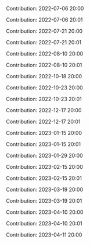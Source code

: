 Contribution: 2022-07-06 20:00

Contribution: 2022-07-06 20:01

Contribution: 2022-07-21 20:00

Contribution: 2022-07-21 20:01

Contribution: 2022-08-10 20:00

Contribution: 2022-08-10 20:01

Contribution: 2022-10-18 20:00

Contribution: 2022-10-23 20:00

Contribution: 2022-10-23 20:01

Contribution: 2022-12-17 20:00

Contribution: 2022-12-17 20:01

Contribution: 2023-01-15 20:00

Contribution: 2023-01-15 20:01

Contribution: 2023-01-29 20:00

Contribution: 2023-02-15 20:00

Contribution: 2023-02-15 20:01

Contribution: 2023-03-19 20:00

Contribution: 2023-03-19 20:01

Contribution: 2023-04-10 20:00

Contribution: 2023-04-10 20:01

Contribution: 2023-04-11 20:00

